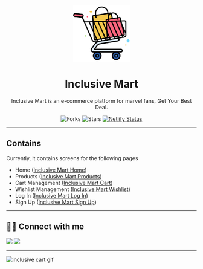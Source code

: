 <div align="center">

<img alt="inclusive mart logo" src="assets/brand-logos/logo-bg-white.png" width="150px" height="150px" />

# Inclusive Mart

Inclusive Mart is an e-commerce platform for marvel fans, Get Your Best Deal.

![Forks](https://img.shields.io/github/forks/hsnice16/Inclusive-Mart)
![Stars](https://img.shields.io/github/stars/hsnice16/Inclusive-Mart)
[![Netlify Status](https://api.netlify.com/api/v1/badges/4e609252-5780-4434-97a1-dfa72abb19eb/deploy-status)](https://app.netlify.com/sites/inclusive-mart/deploys)

</div>

---

## Contains

Currently, it contains screens for the following pages

- Home (<a href="https://inclusive-mart.netlify.app/" target="_blank">Inclusive Mart Home</a>)
- Products (<a href="https://inclusive-mart.netlify.app/pages/products.html" target="_blank">Inclusive Mart Products</a>)
- Cart Management (<a href="https://inclusive-mart.netlify.app/pages/cart.html" target="_blank">Inclusive Mart Cart</a>)
- Wishlist Management (<a href="https://inclusive-mart.netlify.app/pages/wishlist.html" target="_blank">Inclusive Mart Wishlist</a>)
- Log In (<a href="https://inclusive-mart.netlify.app/pages/signin.html" target="_blank">Inclusive Mart Log In</a>)
- Sign Up (<a href="https://inclusive-mart.netlify.app/pages/signup.html" target="_blank">Inclusive Mart Sign Up</a>)

---

## 👨‍💻 Connect with me

<a href="https://twitter.com/hsnice16"><img src="https://img.shields.io/badge/Twitter-1DA1F2?style=for-the-badge&logo=twitter&logoColor=white"/></a>
<a href="https://www.linkedin.com/in/hsnice16/"><img src="https://img.shields.io/badge/LinkedIn-0077B5?style=for-the-badge&logo=linkedin&logoColor=white"/></a>

---

![inclusive cart gif](assets/gifs/inclusive-cart.gif)
